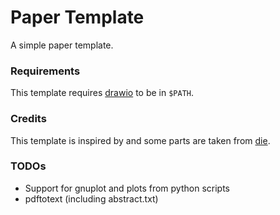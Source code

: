 Paper Template
==============

A simple paper template.

### Requirements

This template requires [drawio](https://www.diagrams.net/) to be in `$PATH`.

### Credits

This template is inspired by and some parts are taken from [die](https://github.com/tsgates/die).

### TODOs
- Support for gnuplot and plots from python scripts
- pdftotext (including abstract.txt)
